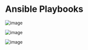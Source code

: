 Ansible Playbooks
==================

![image](https://user-images.githubusercontent.com/53966749/198949444-23f0b7b1-b9f0-454b-8725-39f444c52cfb.png)

![image](https://user-images.githubusercontent.com/53966749/198949639-bbdf4aea-3ed3-4688-aef1-e86930699c06.png)

![image](https://user-images.githubusercontent.com/53966749/198951191-e18eba47-2e01-45ef-b1ed-0d94bb0a7ccf.png)
